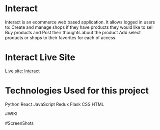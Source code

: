 # Interact

Interact is an ecommerce web based application. It allows logged in users to:
Create and manage shops if they have products they would like to sell
Buy products and Post their thoughts about the product
Add select products or shops to their favorites for each of access

# Interact Live Site

[Live site: Interact](https://interact-rntr.onrender.com)

# Technologies Used for this project

Python
React
JavaScript
Redux
Flask
CSS
HTML

#WIKI

#ScreenShots 
